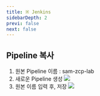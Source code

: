 ```yaml
---
title: ※ Jenkins
sidebarDepth: 2
previ: false
next: false
---
```


## Pipeline 복사

1. 원본 Pipeline 이름 :  sam-zcp-lab
2. 새로운 Pipeline 생성
   ![](./img/2019-02-21-14-15-12.png)
3. 원본 이름 입력 후, 저장
   ![](./img/2019-02-21-14-15-43.png)